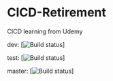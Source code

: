 # CICD-Retirement
CICD learning from Udemy

dev: [![Build status](https://build.appcenter.ms/v0.1/apps/10208ed6-d0ce-4342-9dec-43c8af9a8f81/branches/dev/badge)]

test: [![Build status](https://build.appcenter.ms/v0.1/apps/10208ed6-d0ce-4342-9dec-43c8af9a8f81/branches/test/badge)]

master: [![Build status](https://build.appcenter.ms/v0.1/apps/10208ed6-d0ce-4342-9dec-43c8af9a8f81/branches/master/badge)]

